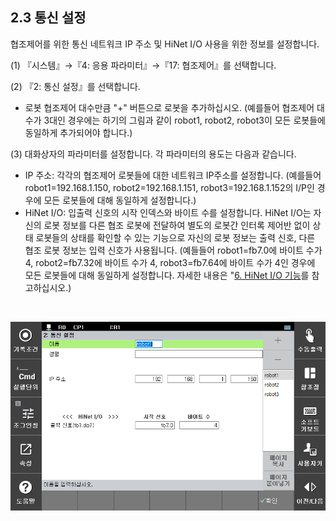 ﻿## 2.3 통신 설정


협조제어를 위한 통신 네트워크 IP 주소 및 HiNet I/O 사용을 위한 정보를 설정합니다. 

(1)	『시스템』→『4: 응용 파라미터』→『17: 협조제어』를 선택합니다.

(2)	『2: 통신 설정』를 선택합니다.
-	로봇 협조제어 대수만큼 "+" 버튼으로 로봇을 추가하십시오. (예를들어 협조제어 대수가 3대인 경우에는 하기의 그림과 같이 robot1, robot2, robot3이 모든 로봇들에 동일하게 추가되어야 합니다.) 

(3)	대화상자의 파라미터를 설정합니다. 각 파라미터의 용도는 다음과 같습니다. 

-	IP 주소: 각각의 협조제어 로봇들에 대한 네트워크 IP주소를 설정합니다. (예를들어 robot1=192.168.1.150, robot2=192.168.1.151, robot3=192.168.1.152의 I/P인 경우에 모든 로봇들에 대해 동일하게 설정합니다.) 
-	HiNet I/O: 입출력 신호의 시작 인덱스와 바이트 수를 설정합니다.
HiNet I/O는 자신의 로봇 정보를 다른 협조 로봇에 전달하여 별도의 로봇간 인터록 제어반 없이 상태 로봇들의 상태를 확인할 수 있는 기능으로 자신의 로봇 정보는 출력 신호, 다른 협조 로봇 정보는 입력 신호가 사용됩니다. (예들들어 robot1=fb7.0에 바이트 수가 4, robot2=fb7.32에 바이트 수가 4, robot3=fb7.64에 바이트 수가 4인 경우에 모든 로봇들에 대해 동일하게 설정합니다. 자세한 내용은 "[6. HiNet I/O 기능](../6-hinet/1-io-overview.md)를 참고하십시오.)
<br>

![[그림 2-12] 사용환경 설정](../_assets/2-12.png)

<br>
